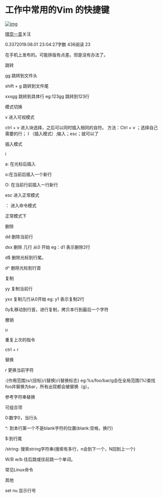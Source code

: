 # 工作中常用的Vim 的快捷键

[![img](https://upload.jianshu.io/users/upload_avatars/2907896/20efad908363?imageMogr2/auto-orient/strip|imageView2/1/w/96/h/96/format/webp)](https://www.jianshu.com/u/12ac172cedc5)

[晴空一垩](https://www.jianshu.com/u/12ac172cedc5)关注

0.3372019.08.01 23:04:27字数 436阅读 23

在手机上发布的。可能排版有点差。但是没有办法了。



跳转

gg 跳转到文件头

shift + g 跳转到文件尾

xxxgg 跳转到具体行 eg:123gg 跳转到123行

模式切换

v 进入可视模式

ctrl + v 进入块选择，之后可以同时插入相同的自符。 方法：Ctrl + v ；选择自己需要的行； I （插入模式）;输入；esc；就可以了

插入模式

i

a: 在光标后插入

o:在当前后插入一个新行

O: 在当前行前插入一行新行

esc 进入正常模式

： 进入命令模式

正常模式下

删除

dd 删除当前行

dxx 删除 几行 从0 开始 eg：d1 表示删除2行

d$ 删除光标到行尾。

d^ 删除光标到行首

复制

yy 复制当前行

yxx 复制几行从0开始 eg: y1 表示复制2行

0y$,移动到行首，进行复制，拷贝本行到最后一个字符

撤销

u

重复上次的指令

ctrl + r

替换

r 更换当前字符

:{作用范围}s/{目标}/{替换}/{替换标志} eg:%s/foo/bar/g会在全局范围(%)查找foo并替换为bar，所有出现都会被替换（g）。

参考字符串替换

可组合项

0:数字0，当行头

^: 到本行第一个不是blank字符的位置(blank:空格，换行)

$:到行尾

/string: 搜索string字符串(搜索有多行，n会到下一个，N回到上一个)

W/B w/b 往后跳或往前跳一个单词。

常见Linux命令

其他

set nu 显示行号